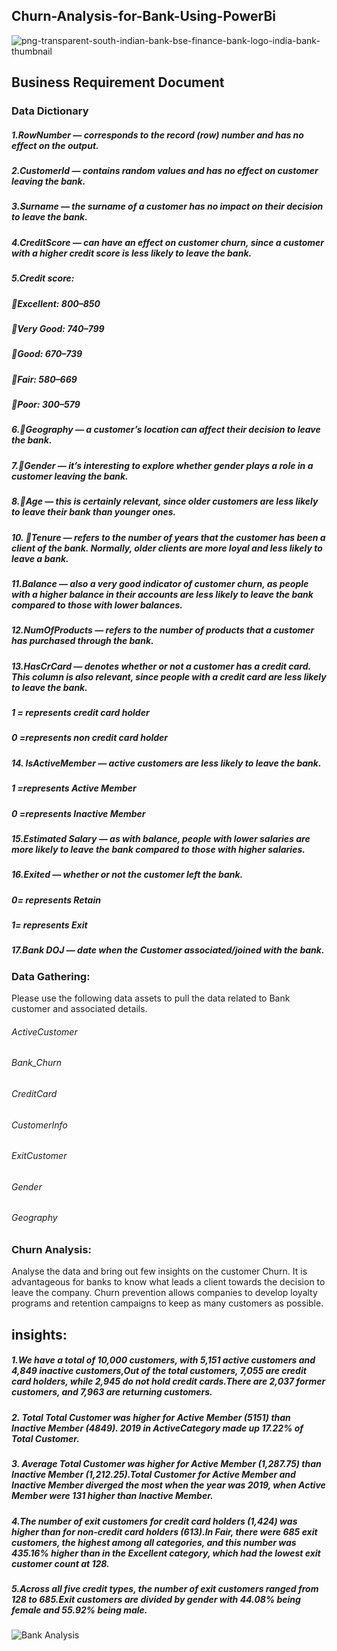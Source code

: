 ## Churn-Analysis-for-Bank-Using-PowerBi


![png-transparent-south-indian-bank-bse-finance-bank-logo-india-bank-thumbnail](https://github.com/Nikitasuryawanshi/Churn-Analysis-for-bank-using-PowerBI/assets/105000370/76ec82c0-8d82-449b-89a9-cdc337e46a0e)

## Business Requirement Document
### Data Dictionary
##### 1.RowNumber — corresponds to the record (row) number and has no effect on the output.
##### 2.CustomerId — contains random values and has no effect on customer leaving the bank.
##### 3.Surname — the surname of a customer has no impact on their decision to leave the bank.
##### 4.CreditScore — can have an effect on customer churn, since a customer with a higher credit score is less likely to leave the bank.
##### 5.Credit score:
##### Excellent: 800–850
##### Very Good: 740–799
##### Good: 670–739
##### Fair: 580–669
##### Poor: 300–579

##### 6.Geography — a customer’s location can affect their decision to leave the bank.
##### 7.Gender — it’s interesting to explore whether gender plays a role in a customer leaving the bank.
##### 8.Age — this is certainly relevant, since older customers are less likely to leave their bank than younger ones.
##### 10. Tenure — refers to the number of years that the customer has been a client of the bank. Normally, older clients are more loyal and less likely to leave a bank.
##### 11.Balance — also a very good indicator of customer churn, as people with a higher balance in their accounts are less likely to leave the bank compared to those with lower balances.
##### 12.NumOfProducts — refers to the number of products that a customer has purchased through the bank. 
##### 13.HasCrCard — denotes whether or not a customer has a credit card. This column is also relevant, since people with a credit card are less likely to leave the bank.
#####  1 = represents credit card holder
#####  0 =represents non credit card holder
##### 14. IsActiveMember — active customers are less likely to leave the bank.
#####  1 =represents Active Member
##### 0 =represents Inactive Member
##### 15.Estimated Salary — as with balance, people with lower salaries are more likely to leave the bank compared to those with higher salaries.
##### 16.Exited — whether or not the customer left the bank.
#####  0= represents Retain 
#####  1= represents Exit
##### 17.Bank DOJ — date when the Customer associated/joined  with the bank.



### Data Gathering:

Please use the following data assets to pull the data related to Bank customer and associated details.
###### ActiveCustomer 
###### Bank_Churn
###### CreditCard
###### CustomerInfo
###### ExitCustomer
###### Gender
###### Geography

### Churn Analysis:
Analyse the data and bring out few insights on the customer Churn.
It is advantageous for banks to know what leads a client towards the decision to leave the company.
Churn prevention allows companies to develop loyalty programs and retention campaigns to keep as many customers as possible.

## insights:

##### 1.We have a total of 10,000 customers, with 5,151 active customers and 4,849 inactive customers,Out of the total customers, 7,055 are credit card holders, while 2,945 do not hold credit cards.There are 2,037 former customers, and 7,963 are returning customers.
##### 2. Total Total Customer was higher for Active Member (5151) than Inactive Member (4849). 2019 in ActiveCategory  made up 17.22% of Total Customer.
##### 3. Average Total Customer was higher for Active Member (1,287.75) than Inactive Member (1,212.25).Total Customer for Active Member and Inactive Member diverged the most when the year was 2019, when Active Member were 131 higher than Inactive Member.
##### 4.The number of exit customers for credit card holders (1,424) was higher than for non-credit card holders (613).In Fair, there were 685 exit customers, the highest among all categories, and this number was 435.16% higher than in the Excellent category, which had the lowest exit customer count at 128.
##### 5.Across all five credit types, the number of exit customers ranged from 128 to 685.Exit customers are divided by gender with 44.08% being female and 55.92% being male.

![Bank Analysis](https://github.com/Nikitasuryawanshi/Churn-Analysis-for-bank-using-PowerBI/assets/105000370/20f80494-764a-4300-af2c-947ed682fb83)

